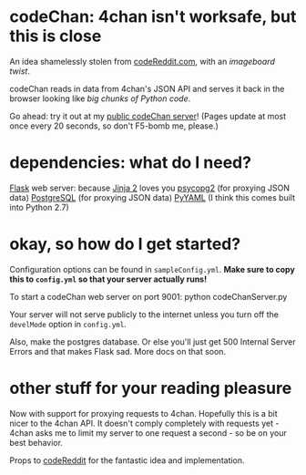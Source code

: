 codeChan: 4chan isn't worksafe, but this is close
=================================================

An idea shamelessly stolen from [codeReddit.com](http://www.codereddit.com/), with an *imageboard twist*.

codeChan reads in data from 4chan's JSON API and serves it back in the browser looking like *big chunks of Python code*.

Go ahead: try it out at my [public codeChan server](http://chan.kesdev.com/)! (Pages update at most once every 20 seconds, so don't F5-bomb me, please.)

dependencies: what do I need?
=============================

[Flask](http://pypi.python.org/pypi/Flask/0.9) web server: because [Jinja 2](http://jinja.pocoo.org/) loves you
[psycopg2](http://pypi.python.org/pypi/psycopg2) (for proxying JSON data)
[PostgreSQL](http://www.postgresql.org/) (for proxying JSON data)
[PyYAML](http://pypi.python.org/pypi/PyYAML/3.10) (I think this comes built into Python 2.7)

okay, so how do I get started?
==============================

Configuration options can be found in `sampleConfig.yml`. **Make sure to copy this to `config.yml` so that your server actually runs!**

To start a codeChan web server on port 9001:
    python codeChanServer.py

Your server will not serve publicly to the internet unless you turn off the `develMode` option in `config.yml`.

Also, make the postgres database. Or else you'll just get 500 Internal Server Errors and that makes Flask sad. More docs on that soon.

other stuff for your reading pleasure
=====================================

Now with support for proxying requests to 4chan. Hopefully this is a bit nicer to the 4chan API. It doesn't comply completely with requests yet - 4chan asks me to limit my server to one request a second - so be on your best behavior.

Props to [codeReddit](http://www.codereddit.com/) for the fantastic idea and implementation.